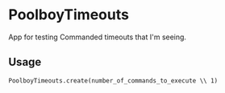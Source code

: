 # PoolboyTimeouts

App for testing Commanded timeouts that I'm seeing.

## Usage

```
PoolboyTimeouts.create(number_of_commands_to_execute \\ 1)
```

